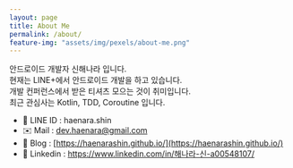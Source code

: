 ```yaml
---
layout: page
title: About Me
permalink: /about/
feature-img: "assets/img/pexels/about-me.png"
---
```


안드로이드 개발자 신해나라 입니다.<br/>
현재는 LINE+에서 안드로이드 개발을 하고 있습니다.<br/>
개발 컨퍼런스에서 받은 티셔츠 모으는 것이 취미입니다.<br/>
최근 관심사는 Kotlin, TDD, Coroutine 입니다.<br/>

- 💬 LINE ID : haenara.shin
- ✉️ Mail : [dev.haenara@gmail.com](mailto:dev.haenara@gmail.com)
- 🦄 Blog : [https://haenarashin.github.io/](https://haenarashin.github.io/)
- 🔗 Linkedin : https://www.linkedin.com/in/해나라-신-a00548107/
